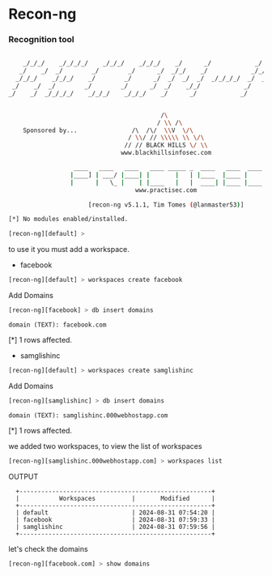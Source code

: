 # Recon-ng
### Recognition tool
```bash

    _/_/_/    _/_/_/_/    _/_/_/    _/_/_/    _/      _/            _/      _/    _/_/_/
   _/    _/  _/        _/        _/      _/  _/_/    _/            _/_/    _/  _/       
  _/_/_/    _/_/_/    _/        _/      _/  _/  _/  _/  _/_/_/_/  _/  _/  _/  _/  _/_/_/
 _/    _/  _/        _/        _/      _/  _/    _/_/            _/    _/_/  _/      _/ 
_/    _/  _/_/_/_/    _/_/_/    _/_/_/    _/      _/            _/      _/    _/_/_/    


                                          /\
                                         / \\ /\
    Sponsored by...               /\  /\/  \\V  \/\
                                 / \\/ // \\\\\ \\ \/\
                                // // BLACK HILLS \/ \\
                               www.blackhillsinfosec.com

                  ____   ____   ____   ____ _____ _  ____   ____  ____
                 |____] | ___/ |____| |       |   | |____  |____ |
                 |      |   \_ |    | |____   |   |  ____| |____ |____
                                   www.practisec.com

                      [recon-ng v5.1.1, Tim Tomes (@lanmaster53)]                       

[*] No modules enabled/installed.

[recon-ng][default] > 
```
to use it you must add a workspace.
* facebook
```bash
[recon-ng][default] > workspaces create facebook
```
Add Domains
```bash
[recon-ng][facebook] > db insert domains
```
```
domain (TEXT): facebook.com
```
[*] 1 rows affected.
* samglishinc
```bash
[recon-ng][default] > workspaces create samglishinc
```
Add Domains
```bash
[recon-ng][samglishinc] > db insert domains
```
```
domain (TEXT): samglishinc.000webhostapp.com
```
[*] 1 rows affected.

we added two workspaces, to view the list of workspaces
```bash
[recon-ng][samglishinc.000webhostapp.com] > workspaces list
```
OUTPUT
```
  +-----------------------------------------------------+
  |           Workspaces          |       Modified      |
  +-----------------------------------------------------+
  | default                       | 2024-08-31 07:54:20 |
  | facebook                      | 2024-08-31 07:59:33 |
  | samglishinc                   | 2024-08-31 07:59:56 |
  +-----------------------------------------------------+

```
let's check the domains
```bash
[recon-ng][facebook.com] > show domains
```

